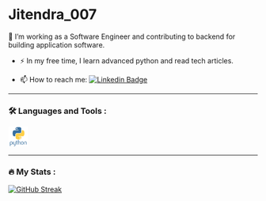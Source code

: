 # Jitendra_007

:telescope: I’m working as a Software Engineer and contributing to  backend for building application software.

- :zap: In my free time, I learn advanced python and read tech articles.

- :mailbox: How to reach me: [![Linkedin Badge](https://img.shields.io/badge/-kakbar-blue?style=flat&logo=Linkedin&logoColor=white)](your-linkedin-url)

---

### :hammer_and_wrench: Languages and Tools :

<div>
  <img src="https://github.com/devicons/devicon/blob/master/icons/python/python-original-wordmark.svg" alt="https://github.com/devicons/devicon/blob/master/icons/python/python-original.svg" width="40" height="40">
  
</div>

---

### :fire: My Stats :

[![GitHub Streak](http://github-readme-streak-stats.herokuapp.com?user=Jitendra-GRL&theme=dark&mode=weekly)](https://git.io/streak-stats)



